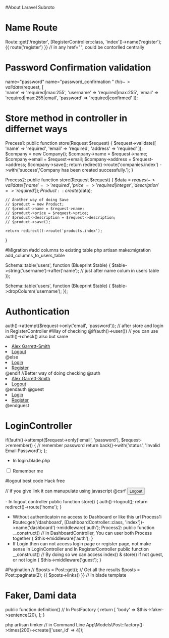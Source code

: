 #About Laravel Subroto
# Name Route
Route::get('/register', [RegisterController::class, 'index'])->name('register'); 
{{ route('register') }} // in any href="", could be contorlled centrally


# Password Confirmation validation
name="password"
name="password_confirmation "
$this->validate($request, [  
    'name' => 'required|max:255',
    'username' => 'required|max:255',
    'email' => 'required|max:255|email',
    'password' => 'required|confirmed'
]);

# Store method in controller in differnet ways
Precess1: 
public function store(Request $request)
{
    $request->validate([
        'name' => 'required',
        'email' => 'required',
        'address' => 'required'
        ]);
        $company = new Company();
        $company->name = $request->name;
        $company->email = $request->email;
        $company->address = $request->address;
        $company->save();
        return redirect()->route('companies.index')
        ->with('success','Company has been created successfully.');
}

Process2:
public function store(Request $request)
{
    $data = $request->validate([
        'name' => 'required',
        'price' => 'required|integer',
        'description' => 'required'
    ]);
    Product::create($data);
    
    // Another way of doing Save
    // $product = new Product;
    // $product->name = $request->name;
    // $product->price = $request->price;
    // $product->description = $request->description;
    // $product->save();

    return redirect()->route('products.index');
}

#Migration 
#add columns to existing table
php artisan make:migration add_columns_to_users_table

Schema::table('users', function (Blueprint $table) {
    $table->string('username')->after('name');  // just after name colum in users table
});

Schema::table('users', function (Blueprint $table) {
    $table->dropColumn('username');
});

# Authontication
auth()->attempt($request->only('email', 'password'));  // after store and login in RegisterController
#Way of checking
@if(auth()->user())   // you can use auth()->check() also but same
    <li>
        <a href="" class="p-3">Alex Garrett-Smith</a>
    </li>
    <li>
        <a href="" class="p-3">Logout</a>
    </li>
@else
    <li>
        <a href="" class="p-3">Login</a>
    </li>
    <li>
        <a href="{{ route('register') }}" class="p-3">Register</a> 
    </li>
@endif
//Better way of doing checking
@auth
    <li>
        <a href="" class="p-3">Alex Garrett-Smith</a>
    </li>
    <li>
        <a href="" class="p-3">Logout</a>
    </li>
@endauth
@guest
    <li>
        <a href="" class="p-3">Login</a>
    </li>
    <li>
        <a href="{{ route('register') }}" class="p-3">Register</a> 
    </li>
@endguest

# LoginController
if(!auth()->attempt($request->only('email', 'password'), $request->remember)) { // remember password
    return back()->with('status', 'Invalid Email Password');
};
- In login.blade.php
<input type="checkbox" name="remember" id="remember" class="mr-2">
<label for="remember">Remember me</label>

#logout best code Hack free
<form action="{{ route('logout') }}" method="post"> // if you give link it can manupulate using javascript
    @csrf
    <button class="p-3">Logout</button>
</form>
- In logout controller
public function store()
{
    auth()->logout();
    return redirect()->route('home');
}

- Without authenticatoin no access to Dashboard or like this url
Process1:
Route::get('/dashboard', [DashboardController::class, 'index'])->name('dashboard')->middleware('auth');
Process2:
public function __construct()  // in DashboardController, You can user both Process together
{
    $this->middleware('auth');
}
- If Login then can not access login page or register page, not make sense
In LoginController and In RegisterController
public function __construct() // By doing so we can access index() & store() if not guest, or not login
{
    $this->middleware('guest');
}

#Pagination
// $posts = Post::get();  // Get all the results
$posts = Post::paginate(2);
{{ $posts->links() }} // In blade template

# Faker, Dami data
public function definition()   // In PostFactory
{
    return [
        'body' => $this->faker->sentence(20),
    ];
}

php artisan timker    // in Command Line
App\Models\Post::factory()->times(200)->create(['user_id' => 4]);